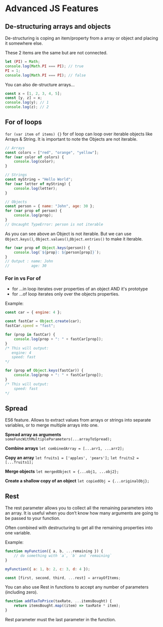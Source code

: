 # Advanced JS Features

## De-structuring arrays and objects

De-structuring is coping an item/property from a array or object and placing it somewhere else.

These 2 items are the same but are not connected.

```js
let (PI) = Math;
console.log(Math.PI === PI); // true
PI = 1;
console.log(Math.PI === PI); // false
```

You can also de-structure arrays...

```js
const x = [1, 2, 3, 4, 5];
const [y, z] = x;
console.log(y); // 1
console.log(z); // 2
```

## For of loops

`for (var item of items) {}` for of loop can loop over iterable objects like Arrays & String. It is important to note the Objects are not iterable.

```js
// Arrays
const colors = ["red", "orange", "yellow"];
for (var color of colors) {
	console.log(color);
}

// Strings
const myString = "Hello World";
for (var letter of myString) {
	console.log(letter);
}

// Objects
const person = { name: "John", age: 30 };
for (var prop of person) {
	console.log(prop);
}
// Uncaught TypeError: person is not iterable
```

As you can see above an Object is not iterable.
But we can use `Object.keys()`, `Object.values()`,`Object.entries()` to make it iterable.

```js
for (var prop of Object.keys(person)) {
	console.log(`${prop}: ${person[prop]}`);
}
// Output : name: John
//          age: 30
```

### For in vs For of

- for ...in loop iterates over properties of an object AND it's prototype
- for ...of loop iterates only over the objects properties.

Example:

```js
const car = { engine: 4 };

const fastCar = Object.create(car);
fastCar.speed = "fast";

for (prop in fastCar) {
	console.log(prop + ": " + fastCar[prop]);
}
/* This will output:
   engine: 4
   speed: fast
*/

for (prop of Object.keys(fastCar)) {
	console.log(prop + ": " + fastCar[prop]);
}
/* This will output:
    speed: fast
*/
```

## Spread

ES6 feature. Allows to extract values from arrays or strings into separate variables, or to merge multiple arrays into one.

**Spread array as arguments**
`someFuncWithMultipleParameters(...arrayToSpread);`

**Combine arrays**
`let combinedArray = [...arr1, ...arr2];`

**Copy an array**
`let fruits1 = ['apples', 'pears'];`
`let fruits2 = [...fruits1];`

**Merge objects**
`let mergedObject = {...obj1, ...obj2};`

**Create a shallow copy of an object**
`let copiedObj = {...originalObj};`

## Rest

The rest parameter allows you to collect all the remaining parameters into an array. It is useful when you don’t know how many arguments are going to be passed to your function.

Often combined with destructuring to get all the remaining properties into one variable.

Example:

```js
function myFunction({ a, b, ...remaining }) {
	// do something with `a`, `b` and `remaining`
}

myFunction({ a: 1, b: 2, c: 3, d: 4 });

const [first, second, third, ...rest] = arrayOfItems;
```

You can also use Rest in functions to accept any number of parameters (including zero).

```js
function addTaxToPrice(taxRate, ...itemsBought) {
	return itemsBought.map((item) => taxRate * item);
}
```

Rest parameter must the last parameter in the function.
